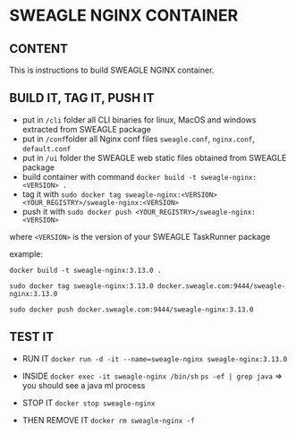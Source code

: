 # SWEAGLE NGINX CONTAINER

## CONTENT

This is instructions to build SWEAGLE NGINX container.

## BUILD IT, TAG IT, PUSH IT

- put in `/cli` folder all CLI binaries for linux, MacOS and windows extracted from SWEAGLE package
- put in `/conf`folder all Nginx conf files `sweagle.conf`, `nginx.conf`, `default.conf`
- put in `/ui` folder the SWEAGLE web static files obtained from SWEAGLE package
- build container with command `docker build -t sweagle-nginx:<VERSION> .`
- tag it with `sudo docker tag sweagle-nginx:<VERSION> <YOUR_REGISTRY>/sweagle-nginx:<VERSION>`
- push it with `sudo docker push <YOUR_REGISTRY>/sweagle-nginx:<VERSION>`

where `<VERSION>` is the version of your SWEAGLE TaskRunner package

example:

`docker build -t sweagle-nginx:3.13.0 .`

`sudo docker tag sweagle-nginx:3.13.0 docker.sweagle.com:9444/sweagle-nginx:3.13.0`

`sudo docker push docker.sweagle.com:9444/sweagle-nginx:3.13.0`


## TEST IT

- RUN IT
`docker run -d -it --name=sweagle-nginx sweagle-nginx:3.13.0`

- INSIDE
`docker exec -it sweagle-nginx /bin/sh`
`ps -ef | grep java` => you should see a java ml process

- STOP IT
`docker stop sweagle-nginx`

- THEN REMOVE IT
`docker rm sweagle-nginx -f`
